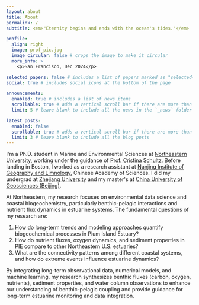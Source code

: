 ```yaml
---
layout: about
title: About
permalink: /
subtitle: <em>"Eternity begins and ends with the ocean's tides."</em>

profile:
  align: right
  image: prof_pic.jpg
  image_circular: false # crops the image to make it circular
  more_info: >
    <p>San Francisco, Dec 2024</p>

selected_papers: false # includes a list of papers marked as "selected={true}"
social: true # includes social icons at the bottom of the page

announcements:
  enabled: true # includes a list of news items
  scrollable: true # adds a vertical scroll bar if there are more than 3 news items
  limit: 5 # leave blank to include all the news in the `_news` folder

latest_posts:
  enabled: false
  scrollable: true # adds a vertical scroll bar if there are more than 3 new posts items
  limit: 3 # leave blank to include all the blog posts
---
```


I'm a Ph.D. student in Marine and Environmental Sciences at [Northeastern University](https://www.northeastern.edu), working under the guidance of [Prof. Cristina Schultz](https://cos.northeastern.edu/people/cristina-schultz/). Before landing in Boston, I worked as a research assistant at [Nanjing Institute of Geography and Limnology](http://english.niglas.cas.cn), Chinese Academy of Sciences. I did my undergrad at [Zhejiang University](https://www.zju.edu.cn/english/) and my master's at [China University of Geosciences (Beijing)](https://en.cugb.edu.cn/).

At Northeastern, my research focuses on environmental data science and coastal biogeochemistry, particularly benthic-pelagic interactions and nutrient flux dynamics in estuarine systems. The fundamental questions of my research are:

1. How do long-term trends and modeling approaches quantify biogeochemical processes in Plum Island Estuary?
2. How do nutrient fluxes, oxygen dynamics, and sediment properties in PIE compare to other Northeastern U.S. estuaries?
3. What are the connectivity patterns among different coastal systems, and how do extreme events influence estuarine dynamics?

By integrating long-term observational data, numerical models, and machine learning, my research synthesizes benthic fluxes (carbon, oxygen, nutrients), sediment properties, and water column observations to enhance our understanding of benthic-pelagic coupling and provide guidance for long-term estuarine monitoring and data integration.

